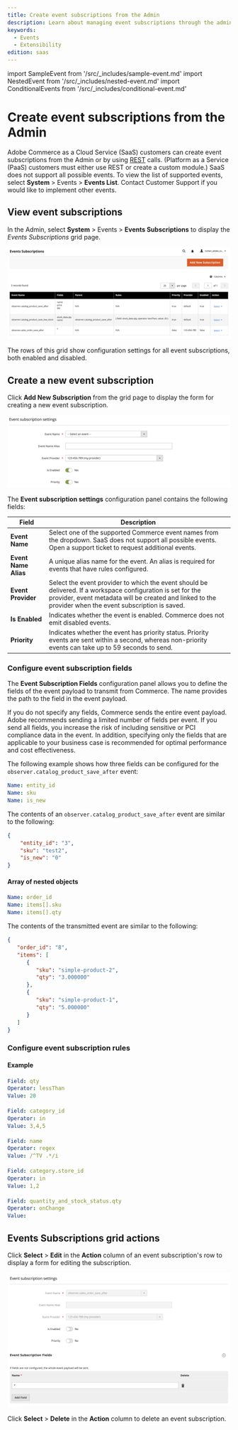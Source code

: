 ```yaml
---
title: Create event subscriptions from the Admin
description: Learn about managing event subscriptions through the admin in Commerce Cloud Service.
keywords:
  - Events
  - Extensibility
edition: saas
---
```


import SampleEvent from '/src/_includes/sample-event.md'
import NestedEvent from '/src/_includes/nested-event.md'
import ConditionalEvents from '/src/_includes/conditional-event.md'

# Create event subscriptions from the Admin

<InlineAlert variant="info" slots="text1" />

Adobe Commerce as a Cloud Service (SaaS) customers can create event subscriptions from the Admin or by using [REST](./api.md) calls. (Platform as a Service (PaaS) customers must either use REST or create a custom module.) SaaS does not support all possible events. To view the list of supported events, select **System** > Events > **Events List**. Contact Customer Support if you would like to implement other events.

## View event subscriptions

In the Admin, select **System** > Events > **Events Subscriptions** to display the _Events Subscriptions_ grid page.

![Events Subscriptions grid page](../_images/events/events-subscriptions-grid.png)

The rows of this grid show configuration settings for all event subscriptions, both enabled and disabled.

## Create a new event subscription

Click **Add New Subscription** from the grid page to display the form for creating a new event subscription.

![New event subscription](../_images/events/event-subscription-settings.png)

The **Event subscription settings** configuration panel contains the following fields:

Field | Description
--- | ---
**Event Name** | Select one of the supported Commerce event names from the dropdown. SaaS does not support all possible events. Open a support ticket to request additional events.
**Event Name Alias** | A unique alias name for the event. An alias is required for events that have rules configured.
**Event Provider** | Select the event provider to which the event should be delivered. If a workspace configuration is set for the provider, event metadata will be created and linked to the provider when the event subscription is saved.
**Is Enabled** | Indicates whether the event is enabled. Commerce does not emit disabled events.
**Priority** | Indicates whether the event has priority status. Priority events are sent within a second, whereas non-priority events can take up to 59 seconds to send.

### Configure event subscription fields

The **Event Subscription Fields** configuration panel allows you to define the fields of the event payload to transmit from Commerce. The name provides the path to the field in the event payload.

<SampleEvent />

<InlineAlert variant="info" slots="text" />

If you do not specify any fields, Commerce sends the entire event payload. Adobe recommends sending a limited number of fields per event. If you send all fields, you increase the risk of including sensitive or PCI compliance data in the event. In addition, specifying only the fields that are applicable to your business case is recommended for optimal performance and cost effectiveness.

The following example shows how three fields can be configured for the `observer.catalog_product_save_after` event:

```yaml
Name: entity_id
Name: sku
Name: is_new
```

The contents of an `observer.catalog_product_save_after` event are similar to the following:

```json
{
    "entity_id": "3",
    "sku": "test2",
    "is_new": "0"
}
```

#### Array of nested objects

<NestedEvent />

```yaml
Name: order_id
Name: items[].sku
Name: items[].qty
```

The contents of the transmitted event are similar to the following:

```json
{
   "order_id": "8",
   "items": [
      {
         "sku": "simple-product-2",
         "qty": "3.000000"
      },
      {
         "sku": "simple-product-1",
         "qty": "5.000000"
      }
   ]
}
```

### Configure event subscription rules

<ConditionalEvents />

#### Example

```yaml
Field: qty
Operator: lessThan
Value: 20

Field: category_id
Operator: in
Value: 3,4,5

Field: name
Operator: regex
Value: /^TV .*/i

Field: category.store_id
Operator: in
Value: 1,2

Field: quantity_and_stock_status.qty
Operator: onChange
Value:
```

## Events Subscriptions grid actions

Click **Select** > **Edit** in the **Action** column of an event subscription's row to display a form for editing the subscription.

![Edit event subscription](../_images/events/edit-event-subscription.png)

Click **Select** > **Delete** in the **Action** column to delete an event subscription.
